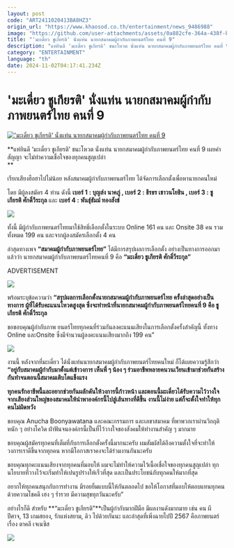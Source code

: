 ```yaml
---
layout: post
code: "ART2411020413BA8HZ3"
origin_url: "https://www.khaosod.co.th/entertainment/news_9486988"
image: "https://github.com/user-attachments/assets/0a882cfe-364a-438f-b16c-22bb919dc9b4"
title: "'มะเดี่ยว ชูเกียรติ' นั่งแท่น นายกสมาคมผู้กำกับภาพยนตร์ไทย คนที่ 9"
description: "แห่ยินดี 'มะเดี่ยว ชูเกียรติ' ชนะโหวต นั่งแท่น นายกสมาคมผู้กำกับภาพยนตร์ไทย คนที่ 9 เผยคำสัญญา จะไม่ทำความเชื่อใจของทุกคนสูญเปล่า"
category: "ENTERTAINMENT"
language: "th"
date: 2024-11-02T04:17:41.234Z
---
```


# 'มะเดี่ยว ชูเกียรติ' นั่งแท่น นายกสมาคมผู้กำกับภาพยนตร์ไทย คนที่ 9

[!['มะเดี่ยว ชูเกียรติ' นั่งแท่น นายกสมาคมผู้กำกับภาพยนตร์ไทย คนที่ 9](https://www.khaosod.co.th/wpapp/uploads/2024/11/movie021167.jpg "'มะเดี่ยว ชูเกียรติ' นั่งแท่น นายกสมาคมผู้กำกับภาพยนตร์ไทย คนที่ 9")](https://www.khaosod.co.th/wpapp/uploads/2024/11/movie021167.jpg)

**แห่ยินดี ‘มะเดี่ยว ชูเกียรติ’ ชนะโหวต นั่งแท่น นายกสมาคมผู้กำกับภาพยนตร์ไทย คนที่ 9 เผยคำสัญญา จะไม่ทำความเชื่อใจของทุกคนสูญเปล่า  
**

เรียกเสียงฮือฮาไปไม่น้อย หลังสมาคมผู้กำกับภาพยนตร์ไทย ได้จัดการเลือกตั้งเพื่อหานายกคนใหม่

โดย มีผู้ลงสมัคร 4 ท่าน ดังนี้ **เบอร์ 1 : บุญส่ง นาคภู่ , เบอร์ 2 : ธีรธร เชาวนโยธิน , เบอร์ 3 : ชูเกียรติ ศักดิ์วีระกุล** และ **เบอร์ 4 : พันธุ์ธัมม์ ทองสังข์**

[![](https://www.khaosod.co.th/wpapp/uploads/2024/11/movie021167-3.jpg)](https://www.khaosod.co.th/wpapp/uploads/2024/11/movie021167-3.jpg)

ทั้งนี้ มีผู้กำกับภาพยนตร์ไทยมาใช้สิทธิ์เลือกตั้งในระบบ Online 161 คน และ Onsite 38 คน รวมทั้งหมด 199 คน และจากผู้ลงสมัครเลือกตั้ง 4 คน

ล่าสุดทางเพจ **“สมาคมผู้กำกับภาพยนตร์ไทย”** ได้มีการสรุปผลการเลือกตั้ง อย่างเป็นทางการออกมาแล้วว่า นายกสมาคมผู้กำกับภาพยนตร์ไทยคนที่ 9 คือ **“มะเดี่ยว ชูเกียรติ ศักดิ์วีระกุล”**

ADVERTISEMENT

[![](https://www.khaosod.co.th/wpapp/uploads/2024/11/movie021167-4.jpg)](https://www.khaosod.co.th/wpapp/uploads/2024/11/movie021167-4.jpg)

พร้อมระบุข้อความว่า **“สรุปผลการเลือกตั้งนายกสมาคมผู้กำกับภาพยนตร์ไทย ครั้งล่าสุดอย่างเป็นทางการ ผู้ที่ได้รับคะแนนโหวตสูงสุด ซึ่งจะทำหน้าที่นายกสมาคมผู้กำกับภาพยนตร์ไทยคนที่ 9 คือ ชูเกียรติ ศักดิ์วีระกุล**

ขอขอบคุณผู้กำกับภาพ ยนตร์ไทยทุกคนที่ร่วมกันลงคะแนนเสียงในการเลือกตั้งครั้งสำคัญนี้ ทั้งทาง Online และOnsite ซึ่งมีจำนวนผู้ลงคะแนนเสียงมากถึง 199 คน”

[![](https://www.khaosod.co.th/wpapp/uploads/2024/11/movie021167-5.jpg)](https://www.khaosod.co.th/wpapp/uploads/2024/11/movie021167-5.jpg)

งานนี้ หลังจากที่มะเดี่ยว ได้นั่งแท่นนายกสมาคมผู้กำกับภาพยนตร์ไทยคนใหม่ ก็ได้เผยความรู้สึกว่า  
**“อยู่กับสมาคมผู้กำกับมาตั้งแต่เข้าวงการ เห็นพี่ ๆ น้อง ๆ ร่วมอาชีพหลายคนวนเวียนเข้ามาช่วยกันสร้างกันทำจนตอนนี้สมาคมเติบโตแข็งแรง**

**ทุกคนรักอาชีพนี้และอยากช่วยกันผลักดันให้วงการนี้ก้าวหน้า และตอนนี้มะเดี่ยวได้รับความไว้วางใจ จากเสียงส่วนใหญ่ของสมาคมให้นำพาองค์กรนี้ไปสู่เส้นทางที่ดีขึ้น** **งานนี้ไม่ง่าย แต่ก็จะตั้งใจทำให้ทุกคนไม่ผิดหวัง**

ขอบคุณ Anucha Boonyawatana และคณะกรรมการ และเลขาสมาคม ที่พาพวกเราผ่านวิกฤติหนัก ๆ อย่างโควิด ฝ่าฟันจนองค์กรนี้เป็นที่ไว้วางใจของสังคมให้ทำงานสำคัญ ๆ มากมาย

ขอบคุณผู้สมัครทุกคนที่เต็มที่กับการเลือกตั้งครั้งนี้มากนะครับ ผมสัมผัสได้ถึงความตั้งใจที่จะทำให้วงการเราดีขึ้นจากทุกคน หากมีโอกาสเราคงจะได้ร่วมงานกันนะครับ

ขอบคุณทุกคะแนนเสียงจากทุกคนที่มอบให้ ผมจะไม่ทำให้ความไว้เนื้อเชื่อใจของทุกคนสูญเปล่า ทุกนโยบายที่วางไว้จะเริ่มทำให้เปนรูปร่างให้เร็วที่สุด และเป็นประโยชน์กับทุกคนให้มากที่สุด

อยากให้ทุกคนสนุกกับการทำงาน มีรอยยิ้มแบบนี้ให้กันตลอดไป ขอให้โอกาสที่มอบให้ตอบแทนทุกคนด้วยความโชคดี เฮง ๆ ร่ำรวย มีความสุขทุกวันนะครับ”



อย่างไรก็ดี สำหรับ **“มะเดี่ยว ชูเกียรติ”**เป็นผู้กำกับมากฝีมือ มีผลงานดังมากมาย เช่น คน ผี ปีศาจ, 13 เกมสยอง, รักแห่งสยาม, ดิว ไปด้วยกันนะ และล่าสุดที่เพิ่งฉายไปปี 2567 คือภาพยนตร์เรื่อง ตาคลี เจเนซิส

[![](https://www.khaosod.co.th/wpapp/uploads/2024/11/movie021167-6.jpg)](https://www.khaosod.co.th/wpapp/uploads/2024/11/movie021167-6.jpg)


